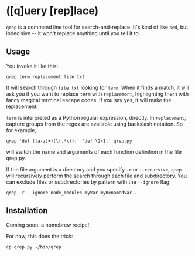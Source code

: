 # ([q]uery [rep]lace)

`qrep` is a command line tool for search-and-replace. It's kind of like `sed`, but indecisive -- it won't replace anything until you tell it to.

## Usage

You invoke it like this:

    qrep term replacement file.txt

It will search through `file.txt` looking for `term`. When it finds a match, it will ask you if you want to replace `term` with `replacement`, highlighting them with fancy magical terminal escape codes. If you say yes, it will make the replacement.

`term` is interpreted as a Python regular expression, directly. In `replacement`, capture groups from the regex are available using backslash notation. So for example,

    qrep 'def ([a-z]+)(\(.*\)):' 'def \2\1:' qrep.py

will switch the name and arguments of each function definition in the file qrep.py.

If the file argument is a directory and you specify `-r` or `--recursive`, `qrep` will recursively perform the search through each file and subdirectory. You can exclude files or subdirectories by pattern with the `--ignore` flag:

    qrep -r --ignore node_modules myVar myRenamedVar .

## Installation

Coming soon: a homebrew recipe!

For now, this does the trick:

    cp qrep.py ~/bin/qrep
